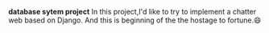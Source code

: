 **database sytem project**
In this project,I'd like to try to implement a chatter web based on Django.
And this is beginning of the the hostage to fortune.:smile:

